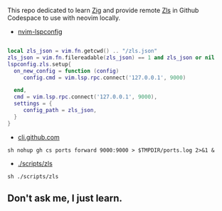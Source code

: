 This repo dedicated to learn [Zig](https://ziglang.org) and provide remote [Zls](https://github.com/zigtools/zls) in Github Codespace to use with neovim locally.


- [nvim-lspconfig](https://github.com/neovim/nvim-lspconfig)

```lua

local zls_json = vim.fn.getcwd() .. "/zls.json"
zls_json = vim.fn.filereadable(zls_json) == 1 and zls_json or nil
lspconfig.zls.setup{
  on_new_config = function (config)
     config.cmd = vim.lsp.rpc.connect('127.0.0.1', 9000)

  end,
  cmd = vim.lsp.rpc.connect('127.0.0.1', 9000),
  settings = {
     config_path = zls_json,
  }
}
```


- [cli.github.com](https://cli.github.com)

```sh nohup gh cs ports forward 9000:9000 > $TMPDIR/ports.log 2>&1 &```

- [./scripts/zls](./scripts/zls)

```sh ./scripts/zls```




## Don't ask me, I just learn.

